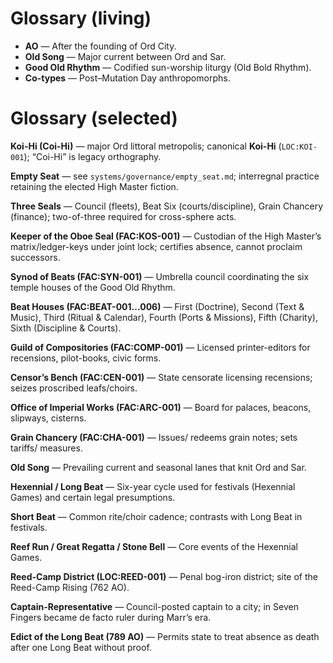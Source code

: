 # Glossary (living)
- **AO** — After the founding of Ord City.
- **Old Song** — Major current between Ord and Sar.
- **Good Old Rhythm** — Codified sun-worship liturgy (Old Bold Rhythm).
- **Co-types** — Post–Mutation Day anthropomorphs.

# Glossary (selected)
**Koi-Hi (Coi-Hi)** — major Ord littoral metropolis; canonical **Koi-Hi** (`LOC:KOI-001`); “Coi-Hi” is legacy orthography.

**Empty Seat** — see `systems/governance/empty_seat.md`; interregnal practice retaining the elected High Master fiction.


**Three Seals** — Council (fleets), Beat Six (courts/discipline), Grain Chancery (finance); two-of-three required for cross-sphere acts.

**Keeper of the Oboe Seal (FAC:KOS-001)** — Custodian of the High Master’s matrix/ledger-keys under joint lock; certifies absence, cannot proclaim successors.

**Synod of Beats (FAC:SYN-001)** — Umbrella council coordinating the six temple houses of the Good Old Rhythm.

**Beat Houses (FAC:BEAT-001…006)** — First (Doctrine), Second (Text & Music), Third (Ritual & Calendar), Fourth (Ports & Missions), Fifth (Charity), Sixth (Discipline & Courts).

**Guild of Compositories (FAC:COMP-001)** — Licensed printer-editors for recensions, pilot-books, civic forms.

**Censor’s Bench (FAC:CEN-001)** — State censorate licensing recensions; seizes proscribed leafs/choirs.

**Office of Imperial Works (FAC:ARC-001)** — Board for palaces, beacons, slipways, cisterns.

**Grain Chancery (FAC:CHA-001)** — Issues/ redeems grain notes; sets tariffs/ measures.

**Old Song** — Prevailing current and seasonal lanes that knit Ord and Sar.

**Hexennial / Long Beat** — Six-year cycle used for festivals (Hexennial Games) and certain legal presumptions.

**Short Beat** — Common rite/choir cadence; contrasts with Long Beat in festivals.

**Reef Run / Great Regatta / Stone Bell** — Core events of the Hexennial Games.

**Reed-Camp District (LOC:REED-001)** — Penal bog-iron district; site of the Reed-Camp Rising (762 AO).

**Captain-Representative** — Council-posted captain to a city; in Seven Fingers became de facto ruler during Marr’s era.

**Edict of the Long Beat (789 AO)** — Permits state to treat absence as death after one Long Beat without proof.
